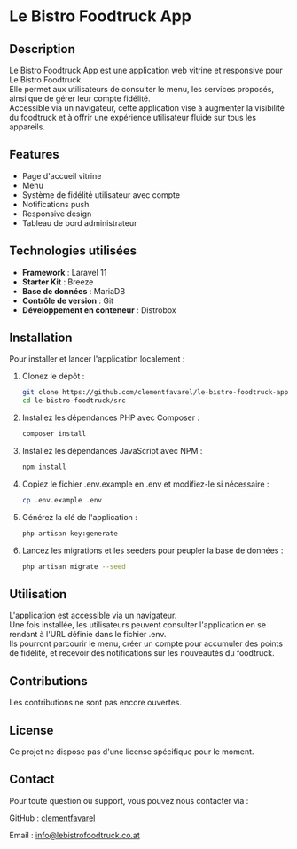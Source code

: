 # Le Bistro Foodtruck App

## Description
Le Bistro Foodtruck App est une application web vitrine et responsive pour Le Bistro Foodtruck.<br>
Elle permet aux utilisateurs de consulter le menu, les services proposés, ainsi que de gérer leur compte fidélité.<br>
Accessible via un navigateur, cette application vise à augmenter la visibilité du foodtruck et à offrir une expérience utilisateur fluide sur tous les appareils.

## Features
- Page d'accueil vitrine
- Menu
- Système de fidélité utilisateur avec compte
- Notifications push
- Responsive design
- Tableau de bord administrateur

## Technologies utilisées
- **Framework** : Laravel 11
- **Starter Kit** : Breeze
- **Base de données** : MariaDB
- **Contrôle de version** : Git
- **Développement en conteneur** : Distrobox

## Installation

Pour installer et lancer l'application localement :

1. Clonez le dépôt :
   ```bash
   git clone https://github.com/clementfavarel/le-bistro-foodtruck-app.git
   cd le-bistro-foodtruck/src
   ```

2. Installez les dépendances PHP avec Composer :
   ```bash
   composer install
   ```

3. Installez les dépendances JavaScript avec NPM :
   ```bash
   npm install
   ```

4. Copiez le fichier .env.example en .env et modifiez-le si nécessaire :
   ```bash
   cp .env.example .env
   ```

5. Générez la clé de l'application :
   ```bash
   php artisan key:generate
   ```

6. Lancez les migrations et les seeders pour peupler la base de données :
   ```bash
   php artisan migrate --seed
   ```

## Utilisation

L'application est accessible via un navigateur.<br>
Une fois installée, les utilisateurs peuvent consulter l'application en se rendant à l'URL définie dans le fichier .env.<br>
Ils pourront parcourir le menu, créer un compte pour accumuler des points de fidélité, et recevoir des notifications sur les nouveautés du foodtruck.

## Contributions

Les contributions ne sont pas encore ouvertes.

## License

Ce projet ne dispose pas d'une license spécifique pour le moment.

## Contact

Pour toute question ou support, vous pouvez nous contacter via :

GitHub : [clementfavarel](https://github.com/clementfavarel)

Email : [info@lebistrofoodtruck.co.at](info@lebistrofoodtruck.co.at)